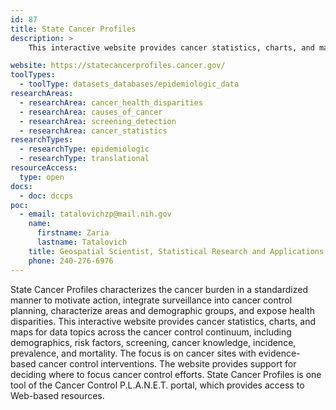 ```yaml
---
id: 87
title: State Cancer Profiles
description: >
    This interactive website provides cancer statistics, charts, and maps for data topics across the cancer control continuum, including demographics, risk factors, screening, cancer knowledge, incidence, prevalence, and mortality. The focus is on cancer sites with evidence-based cancer control interventions.

website: https://statecancerprofiles.cancer.gov/
toolTypes:
  - toolType: datasets_databases/epidemiologic_data
researchAreas:
  - researchArea: cancer_health_disparities
  - researchArea: causes_of_cancer
  - researchArea: screening_detection
  - researchArea: cancer_statistics
researchTypes:
  - researchType: epidemiologic
  - researchType: translational
resourceAccess:
  type: open
docs:
  - doc: dccps
poc:
  - email: tatalovichzp@mail.nih.gov
    name:
      firstname: Zaria
      lastname: Tatalovich
    title: Geospatial Scientist, Statistical Research and Applications Branch, Surveillance Research Program
    phone: 240-276-6976
---
```

State Cancer Profiles characterizes the cancer burden in a standardized manner to motivate action, integrate surveillance into cancer control planning, characterize areas and demographic groups, and expose health disparities. This interactive website provides cancer statistics, charts, and maps for data topics across the cancer control continuum, including demographics, risk factors, screening, cancer knowledge, incidence, prevalence, and mortality. The focus is on cancer sites with evidence-based cancer control interventions. The website provides support for deciding where to focus cancer control efforts. State Cancer Profiles is one tool of the Cancer Control P.L.A.N.E.T. portal, which provides access to Web-based resources.